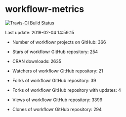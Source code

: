 
<!-- README.md is generated from README.Rmd. Please edit that file -->
workflowr-metrics
=================

[![Travis-CI Build Status](https://travis-ci.org/workflowr/workflowr-metrics.svg?branch=master)](https://travis-ci.org/workflowr/workflowr-metrics)

Last update: 2019-02-04 14:59:15

-   Number of workflowr projects on GitHub: 366

-   Stars of workflowr GitHub repository: 254

-   CRAN downloads: 2635

-   Watchers of workflowr GitHub repository: 21

-   Forks of workflowr GitHub repository: 39

-   Forks of workflowr GitHub repository with updates: 4

-   Views of workflowr GitHub repository: 3399

-   Clones of workflowr GitHub repository: 294
